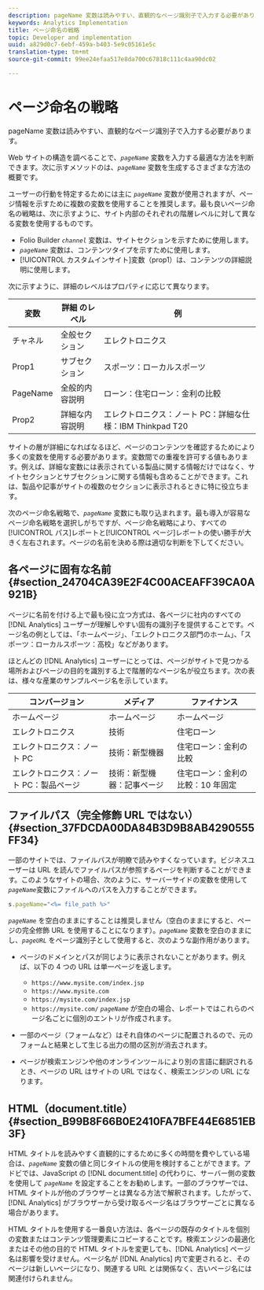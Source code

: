 ```yaml
---
description: pageName 変数は読みやすい、直観的なページ識別子で入力する必要があります。
keywords: Analytics Implementation
title: ページ命名の戦略
topic: Developer and implementation
uuid: a829d0c7-6ebf-459a-b403-5e9c05161e5c
translation-type: tm+mt
source-git-commit: 99ee24efaa517e8da700c67818c111c4aa90dc02

---
```



# ページ命名の戦略

pageName 変数は読みやすい、直観的なページ識別子で入力する必要があります。

Web サイトの構造を調べることで、*`pageName`* 変数を入力する最適な方法を判断できます。次に示すメソッドのは、*`pageName`* 変数を生成するさまざまな方法の概要です。

ユーザーの行動を特定するためには主に *`pageName`* 変数が使用されますが、ページ情報を示すために複数の変数を使用することを推奨します。最も良いページ命名の戦略は、次に示すように、サイト内部のそれぞれの階層レベルに対して異なる変数を使用するものです。

* Folio Builder *`channel`* 変数は、サイトセクションを示すために使用します。
* *`pageName`* 変数は、コンテンツタイプを示すために使用します。
* [!UICONTROL カスタムインサイト]変数（prop1）は、コンテンツの詳細説明に使用します。

次に示すように、詳細のレベルはプロパティに応じて異なります。

| 変数 | 詳細 のレベル | 例 |
|---|---|---|
| チャネル | 全般セクション | エレクトロニクス |
| Prop1 | サブセクション | スポーツ：ローカルスポーツ |
| PageName | 全般的内容説明 | ローン：住宅ローン：金利の比較 |
| Prop2 | 詳細な内容説明 | エレクトロニクス：ノート PC：詳細な仕様：IBM Thinkpad T20 |

サイトの層が詳細になればなるほど、ページのコンテンツを確認するためにより多くの変数を使用する必要があります。変数間での重複を許可する値もあります。例えば、詳細な変数には表示されている製品に関する情報だけではなく、サイトセクションとサブセクションに関する情報も含めることができます。これは、製品や記事がサイトの複数のセクションに表示されるときに特に役立ちます。

次のページ命名戦略で、*`pageName`* 変数にも取り込まれます。最も導入が容易なページ命名戦略を選択しがちですが、ページ命名戦略により、すべての[!UICONTROL パス]レポートと[!UICONTROL ページ]レポートの使い勝手が大きく左右されます。ページの名前を決める際は適切な判断を下してください。

## 各ページに固有な名前 {#section_24704CA39E2F4C00ACEAFF39CA0A921B}

ページに名前を付ける上で最も役に立つ方式は、各ページに社内のすべての [!DNL Analytics] ユーザーが理解しやすい固有の識別子を提供することです。ページ名の例としては、「ホームページ」、「エレクトロニクス部門のホーム」、「スポーツ：ローカルスポーツ：高校」などがあります。

ほとんどの [!DNL Analytics] ユーザーにとっては、ページがサイトで見つかる場所およびページの目的を識別する上で階層的なページ名が役立ちます。次の表は、様々な産業のサンプルページ名を示しています。

| コンバージョン | メディア | ファイナンス |
|---|---|---|
| ホームページ | ホームページ | ホームページ |
| エレクトロニクス | 技術 | 住宅ローン |
| エレクトロニクス：ノート PC | 技術：新型機器 | 住宅ローン：金利の比較 |
| エレクトロニクス：ノート PC：製品ページ | 技術：新型機器：記事ページ | 住宅ローン：金利の比較：10 年固定 |

## ファイルパス（完全修飾 URL ではない） {#section_37FDCDA00DA84B3D9B8AB4290555FF34}

一部のサイトでは、ファイルパスが明瞭で読みやすくなっています。ビジネスユーザーは URL を読んでファイルパスが参照するページを判断することができます。このようなサイトの場合、次のように、サーバーサイドの変数を使用して  *`pageName`*&#x200B;変数にファイルへのパスを入力することができます。

```js
s.pageName="<%= file_path %>"
```

*`pageName`* を空白のままにすることは推奨しません（空白のままにすると、ページの完全修飾 URL を使用することになります）。*`pageName`* 変数を空白のままにし、*`pageURL`* をページ識別子として使用すると、次のような副作用があります。

* ページのドメインとパスが同じように表示されないことがあります。例えば、以下の 4 つの URL は単一ページを返します。

   * `https://www.mysite.com/index.jsp`
   * `https://www.mysite.com`
   * `https://mysite.com/index.jsp`
   * `https://mysite.com/`
   *`pageName`* が空白の場合、レポートではこれらのページ名ごとに個別のエントリが作成されます。

* 一部のページ（フォームなど）はそれ自体のページに配置されるので、元のフォームと結果として生じる出力の間の区別が消去されます。
* ページが検索エンジンや他のオンラインツールにより別の言語に翻訳されるとき、ページの URL はサイトの URL ではなく、検索エンジンの URL になります。

## HTML（document.title） {#section_B99B8F66B0E2410FA7BFE44E6851EB3F}

HTML タイトルを読みやすく直観的にするために多くの時間を費やしている場合は、*`pageName`* 変数の値と同じタイトルの使用を検討することができます。アドビでは、JavaScript の [!DNL document.title] の代わりに、サーバー側の変数を使用して *`pageName`* を設定することをお勧めします。一部のブラウザーでは、HTML タイトルが他のブラウザーとは異なる方法で解釈されます。したがって、[!DNL Analytics] がブラウザーから受け取るページ名はブラウザーごとに異なる場合があります。

HTML タイトルを使用する一番良い方法は、各ページの既存のタイトルを個別の変数またはコンテンツ管理要素にコピーすることです。検索エンジンの最適化またはその他の目的で HTML タイトルを変更しても、[!DNL Analytics] ページ名は影響を受けません。ページ名が [!DNL Analytics] 内で変更されると、そのページは新しいページになり、関連する URL とは関係なく、古いページ名には関連付けられません。

